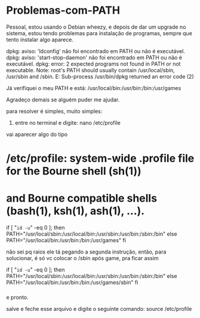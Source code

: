 # Problemas-com-PATH

Pessoal, estou usando o Debian wheezy, e depois de dar um upgrade no sistema, estou tendo problemas para instalação de programas, sempre que tento instalar algo aparece.

dpkg: aviso: 'ldconfig' não foi encontrado em PATH ou não é executável.
dpkg: aviso: 'start-stop-daemon' não foi encontrado em PATH ou não é executável.
dpkg: error: 2 expected programs not found in PATH or not executable.
Note: root's PATH should usually contain /usr/local/sbin, /usr/sbin and /sbin.
E: Sub-process /usr/bin/dpkg returned an error code (2)

Já verifiquei o meu PATH e está: /usr/local/bin:/usr/bin:/bin:/usr/games

Agradeço demais se alguém puder me ajudar.

para resolver é simples, muito simples:

1) entre no terminal e digite: nano /etc/profile

vai aparecer algo do tipo


# /etc/profile: system-wide .profile file for the Bourne shell (sh(1))
# and Bourne compatible shells (bash(1), ksh(1), ash(1), ...).

if [ "`id -u`" -eq 0 ]; then
PATH="/usr/local/sbin:/usr/local/bin:/usr/sbin:/usr/bin:/sbin:/bin"
else
PATH="/usr/local/bin:/usr/bin:/bin:/usr/games"
fi

não sei pq raios ele tá pegando a segunda instrução, então, para solucionar, é só vc colocar o /sbin após game, pra ficar assim

if [ "`id -u`" -eq 0 ]; then
PATH="/usr/local/sbin:/usr/local/bin:/usr/sbin:/usr/bin:/sbin:/bin"
else
PATH="/usr/local/bin:/usr/bin:/bin:/usr/games/sbin"
fi

#####
e pronto.

salve e feche esse arquivo e digite o seguinte comando: source /etc/profile
